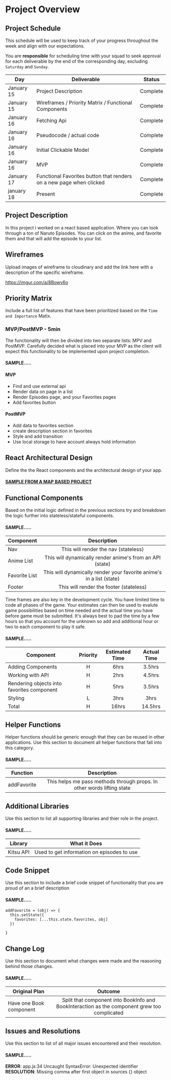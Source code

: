 # Project Overview

## Project Schedule

This schedule will be used to keep track of your progress throughout the week and align with our expectations.  

You are **responsible** for scheduling time with your squad to seek approval for each deliverable by the end of the corresponding day, excluding `Saturday` and `Sunday`.

|  Day | Deliverable | Status
|---|---| ---|
|January 15| Project Description | Complete
|January 15| Wireframes / Priority Matrix / Functional Components | Complete
|January 16| Fetching Api | Complete
|January 16| Pseudocode / actual code | Complete
|January 16| Initial Clickable Model  | Complete
|January 16| MVP | Complete
|January 17| Functional Favorites button that renders on a new page when clicked | Complete
|january 18| Present | Complete


## Project Description

In this project i worked on a react based application. Where you can look through a ton of Naruto Episodes. You can click on the anime, and favorite them and that will add the episode to your list.

## Wireframes

Upload images of wireframe to cloudinary and add the link here with a description of the specific wireframe.

https://imgur.com/a/8Bowv6o

## Priority Matrix

Include a full list of features that have been prioritized based on the `Time and Importance` Matix.  

### MVP/PostMVP - 5min

The functionality will then be divided into two separate lists: MPV and PostMVP.  Carefully decided what is placed into your MVP as the client will expect this functionality to be implemented upon project completion.  

#### SAMPLE.....
#### MVP

- Find and use external api
- Render data on page in a list
- Render Episodes page, and your Favorites pages
- Add favorites button

#### PostMVP

- Add data to favorites section
- create description section in favorites
- Style and add transition
- Use local storage to have account always hold information

## React Architectural Design

Define the the React components and the architectural design of your app.

#### [SAMPLE FROM A MAP BASED PROJECT](https://res.cloudinary.com/dvjtpejbw/image/upload/v1540221204/20181022_111216.jpg)

## Functional Components

Based on the initial logic defined in the previous sections try and breakdown the logic further into stateless/stateful components.

#### SAMPLE.....
| Component | Description |
| --- | :---: |  
| Nav | This will render the nav (stateless) |
| Anime List | This will dynamically render anime's from an API (state) |
| Favorite List | This will dynamically render your favorite anime's in a list (state) |
| Footer | This will render the footer (stateless)|


Time frames are also key in the development cycle.  You have limited time to code all phases of the game.  Your estimates can then be used to evalute game possibilities based on time needed and the actual time you have before game must be submitted. It's always best to pad the time by a few hours so that you account for the unknown so add and additional hour or two to each component to play it safe.

#### SAMPLE.....
| Component | Priority | Estimated Time | Actual Time |
| --- | :---: |  :---: | :---: |
| Adding Components | H | 6hrs| 3.5hrs |
| Working with API | H | 2hrs| 4.5hrs |
| Rendering objects into favorites component | H | 5hrs| 3.5hrs |
| Styling | L | 3hrs| 3hrs |
| Total | H | 16hrs| 14.5hrs |

## Helper Functions
Helper functions should be generic enough that they can be reused in other applications. Use this section to document all helper functions that fall into this category.

#### SAMPLE.....
| Function | Description |
| --- | :---: |  
| addFavorite | This helps me pass methods through props. In other words lifting state |

## Additional Libraries
 Use this section to list all supporting libraries and thier role in the project.

 #### SAMPLE.....
| Library | What it Does |
| --- | :---: |  
| Kitsu API | Used to get information on episodes to use |


## Code Snippet

Use this section to include a brief code snippet of functionality that you are proud of an a brief description  

#### SAMPLE.....
```
addFavorite = (obj) => {
  this.setState({
    favorites: [...this.state.favorites, obj]
  })

}
```

## Change Log
 Use this section to document what changes were made and the reasoning behind those changes.  

#### SAMPLE.....
| Original Plan | Outcome |
| --- | :---: |  
| Have one Book component | Split that component into BookInfo and BookInteraction as the component grew too complicated |

## Issues and Resolutions
 Use this section to list of all major issues encountered and their resolution.

#### SAMPLE.....
**ERROR**: app.js:34 Uncaught SyntaxError: Unexpected identifier                                
**RESOLUTION**: Missing comma after first object in sources {} object
